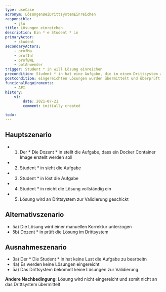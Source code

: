 ```yaml
---
type: useCase
acronym: LösungenBeiDrittsystemEinreichen
responsible: 
    - jlü
title: Lösungen einreichen
description: Ein * e Student * in 
primaryActor: 
    - student
secondaryActors:
    - profMa
    - profInf
    - profBWL
    - potAnwender
trigger: Student * in will Lösung einreichen
precondition: Student * in hat eine Aufgabe, die in einem Drittsystem zu lösen ist 
postcondition: eingereichten Lösungen wurden übermittelt und überprüft
funcionalRequirements: 
    - API
history:
    v1:
        date: 2021-07-21
        comment: initially created

todo: 
---
```



## Hauptszenario

* 1) Der * Die Dozent * in stellt die Aufgabe, dass ein Docker Container Image erstellt werden soll
* 2) Student * in sieht die Aufgabe
* 3) Student * in löst die Aufgabe
* 4) Student * in reicht die Lösung vollständig ein
* 5) Lösung wird an Drittsystem zur Validierung geschickt 

## Alternativszenario

* 5a) Die Lösung wird einer manuellen Korrektur unterzogen
* 5b) Dozent * in prüft die Lösung im Drittsystem

## Ausnahmeszenario 

* 3a) Der * Die Student * in hat keine Lust die Aufgabe zu bearbeitn 
* 4a) Es werden keine Lösungen eingereicht
* 5a) Das Drittsystem bekommt keine Lösungen zur Validierung


**Andere Nachbedingung**: Lösung wird nicht eingereicht und somit nicht an das Drittsystem übermittelt




